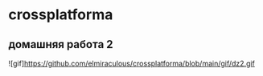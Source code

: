 # crossplatforma

## домашняя работа 2

![gif]https://github.com/elmiraculous/crossplatforma/blob/main/gif/dz2.gif
